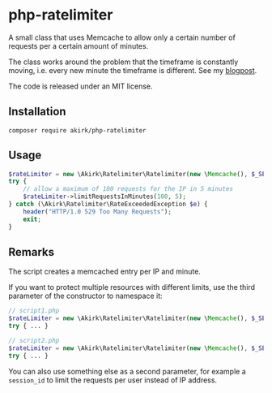 php-ratelimiter
===============

A small class that uses Memcache to allow only a certain number of requests per a certain amount of minutes.

The class works around the problem that the timeframe is constantly moving, i.e. every new minute the timeframe is different. See my [blogpost](http://alexander.kirk.at/2013/04/19/add-a-rate-limit-to-your-website/).

The code is released under an MIT license.

Installation
-----
    composer require akirk/php-ratelimiter

Usage
-----
```php
$rateLimiter = new \Akirk\Ratelimiter\Ratelimiter(new \Memcache(), $_SERVER["REMOTE_ADDR"]);
try {
	// allow a maximum of 100 requests for the IP in 5 minutes
	$rateLimiter->limitRequestsInMinutes(100, 5);
} catch (\Akirk\Ratelimiter\RateExceededException $e) {
	header("HTTP/1.0 529 Too Many Requests");
	exit;
}
```

Remarks
-------

The script creates a memcached entry per IP and minute.

If you want to protect multiple resources with different limits, use the third parameter of the constructor to namespace it:

```php
// script1.php
$rateLimiter = new \Akirk\Ratelimiter\Ratelimiter(new \Memcache(), $_SERVER["REMOTE_ADDR"], "script1");
try { ... }

// script2.php
$rateLimiter = new \Akirk\Ratelimiter\Ratelimiter(new \Memcache(), $_SERVER["REMOTE_ADDR"], "script2");
try { ... }
```

You can also use something else as a second parameter, for example a `session_id` to limit the requests per user instead of IP address.
